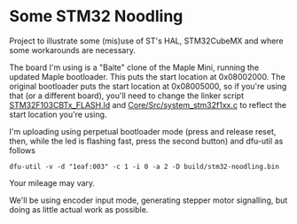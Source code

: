 # Some STM32 Noodling #

Project to illustrate some (mis)use of ST's HAL, STM32CubeMX and where some workarounds are necessary.

The board I'm using is a "Baite" clone of the Maple Mini, running the updated Maple bootloader.  This puts the start location at 0x08002000.  The original bootloader puts the start location at 0x08005000, so if you're using that (or a different board), you'll need to change the linker script [STM32F103CBTx\_FLASH.ld](file://STM32F103CBTx_FLASH.ld) and [Core/Src/system\_stm32f1xx.c](Core/Src/system_stm32f1xx.c) to reflect the start location you're using.

I'm uploading using perpetual bootloader mode (press and release reset, then, while the led is flashing fast, press the second button) and dfu-util as follows

```
dfu-util -v -d "1eaf:003" -c 1 -i 0 -a 2 -D build/stm32-noodling.bin
```

Your mileage may vary.


We'll be using encoder input mode, generating stepper motor signalling, but doing as little actual work as possible.
